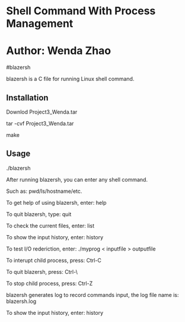 # Shell Command With Process Management

# Author: Wenda Zhao

#blazersh

blazersh is a C file for running Linux shell command.

## Installation

Downlod Project3_Wenda.tar

tar -cvf Project3_Wenda.tar

make

## Usage

./blazersh

After running blazersh, you can enter any shell command.

Such as:
	pwd/ls/hostname/etc.
	
To get help of using blazersh, enter:
help

To quit blazersh, type:
quit

To check the current files, enter:
list

To show the input history, enter:
history

To test I/O rederiction, enter:
./myprog < inputfile > outputfile

To interupt child process, press:
Ctrl-C

To quit blazersh, press: 
Ctrl-\

To stop child process, press: 
Ctrl-Z

blazersh generates log to record commands input, the log file name is:
blazersh.log

To show the input history, enter: 
history

